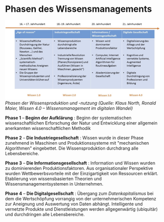 # Phasen des Wissensmanagements

![Phasen der Wissensproduktion und -nutzung](./../../figures/phasen_wissenproduktion_north.jpg) *Phasen der Wissensproduktion und -nutzung (Quelle: Klaus North, Ronald Maier, Wissen 4.0 – Wissensmanagement im digitalen Wandel)*

**Phase 1** – **Beginn der Aufklärung**
: Beginn der systematischen wissenschaftlichen Erforschung der Natur und Entwicklung einer allgemein anerkannten wissenschaftlichen Methodik

**Phase 2** – **Die Industriegesellschaft**
: Wissen wurde in dieser Phase zunehmend in Maschinen und Produktionssysteme mit "mechanischen Algorithmen" eingebettet. Die Wissensproduktion durchdrang alle Lebensbereiche.

__Phase 3__ – __Die Informationsgesellschaft__
: Information und Wissen wurden zu dominierenden Produktionsfaktoren. Aus organisationaler Perspektive wurden Wettbewerbsvorteile mit der Einzigartigkeit von Ressourcen erklärt. Etablierung von wissensbasierten Theorien und Wissensmanagementsystemen in Unternehmen.

__Phase 4__ – __Die Digitalgesellschaft__
: Übergang zum _Datenkapitalismus_ bei dem die Wertschöpfung vorrangig von der unternehmerischen Kompetenz zur Aneignung und Auswertung von Daten abhängt. Intelligente und vernetzte Produkte und Dienstleistungen werden allgegenwärtig (ubiquitär) und durchdringen alle Lebensbereiche.
